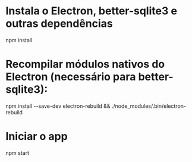 # Instala o Electron, better-sqlite3 e outras dependências
npm install

# Recompilar módulos nativos do Electron (necessário para better-sqlite3):
npm install --save-dev electron-rebuild && ./node_modules/.bin/electron-rebuild

# Iniciar o app
npm start
